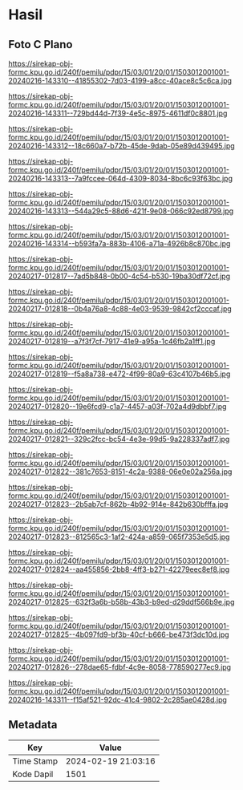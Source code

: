 # Hasil

## Foto C Plano

https://sirekap-obj-formc.kpu.go.id/240f/pemilu/pdpr/15/03/01/20/01/1503012001001-20240216-143310--41855302-7d03-4199-a8cc-40ace8c5c6ca.jpg

https://sirekap-obj-formc.kpu.go.id/240f/pemilu/pdpr/15/03/01/20/01/1503012001001-20240216-143311--729bd44d-7f39-4e5c-8975-4611df0c8801.jpg

https://sirekap-obj-formc.kpu.go.id/240f/pemilu/pdpr/15/03/01/20/01/1503012001001-20240216-143312--18c660a7-b72b-45de-9dab-05e89d439495.jpg

https://sirekap-obj-formc.kpu.go.id/240f/pemilu/pdpr/15/03/01/20/01/1503012001001-20240216-143313--7a9fccee-064d-4309-8034-8bc6c93f63bc.jpg

https://sirekap-obj-formc.kpu.go.id/240f/pemilu/pdpr/15/03/01/20/01/1503012001001-20240216-143313--544a29c5-88d6-421f-9e08-066c92ed8799.jpg

https://sirekap-obj-formc.kpu.go.id/240f/pemilu/pdpr/15/03/01/20/01/1503012001001-20240216-143314--b593fa7a-883b-4106-a71a-4926b8c870bc.jpg

https://sirekap-obj-formc.kpu.go.id/240f/pemilu/pdpr/15/03/01/20/01/1503012001001-20240217-012817--7ad5b848-0b00-4c54-b530-19ba30df72cf.jpg

https://sirekap-obj-formc.kpu.go.id/240f/pemilu/pdpr/15/03/01/20/01/1503012001001-20240217-012818--0b4a76a8-4c88-4e03-9539-9842cf2cccaf.jpg

https://sirekap-obj-formc.kpu.go.id/240f/pemilu/pdpr/15/03/01/20/01/1503012001001-20240217-012819--a7f3f7cf-7917-41e9-a95a-1c46fb2a1ff1.jpg

https://sirekap-obj-formc.kpu.go.id/240f/pemilu/pdpr/15/03/01/20/01/1503012001001-20240217-012819--f5a8a738-e472-4f99-80a9-63c4107b46b5.jpg

https://sirekap-obj-formc.kpu.go.id/240f/pemilu/pdpr/15/03/01/20/01/1503012001001-20240217-012820--19e6fcd9-c1a7-4457-a03f-702a4d9dbbf7.jpg

https://sirekap-obj-formc.kpu.go.id/240f/pemilu/pdpr/15/03/01/20/01/1503012001001-20240217-012821--329c2fcc-bc54-4e3e-99d5-9a228337adf7.jpg

https://sirekap-obj-formc.kpu.go.id/240f/pemilu/pdpr/15/03/01/20/01/1503012001001-20240217-012822--381c7653-8151-4c2a-9388-06e0e02a256a.jpg

https://sirekap-obj-formc.kpu.go.id/240f/pemilu/pdpr/15/03/01/20/01/1503012001001-20240217-012823--2b5ab7cf-862b-4b92-914e-842b630bfffa.jpg

https://sirekap-obj-formc.kpu.go.id/240f/pemilu/pdpr/15/03/01/20/01/1503012001001-20240217-012823--812565c3-1af2-424a-a859-065f7353e5d5.jpg

https://sirekap-obj-formc.kpu.go.id/240f/pemilu/pdpr/15/03/01/20/01/1503012001001-20240217-012824--aa455856-2bb8-4ff3-b271-42279eec8ef8.jpg

https://sirekap-obj-formc.kpu.go.id/240f/pemilu/pdpr/15/03/01/20/01/1503012001001-20240217-012825--632f3a6b-b58b-43b3-b9ed-d29ddf566b9e.jpg

https://sirekap-obj-formc.kpu.go.id/240f/pemilu/pdpr/15/03/01/20/01/1503012001001-20240217-012825--4b097fd9-bf3b-40cf-b666-be473f3dc10d.jpg

https://sirekap-obj-formc.kpu.go.id/240f/pemilu/pdpr/15/03/01/20/01/1503012001001-20240217-012826--278dae65-fdbf-4c9e-8058-778590277ec9.jpg

https://sirekap-obj-formc.kpu.go.id/240f/pemilu/pdpr/15/03/01/20/01/1503012001001-20240216-143311--f15af521-92dc-41c4-9802-2c285ae0428d.jpg


## Metadata

| Key        | Value               |
| ---------- | ------------------- |
| Time Stamp | 2024-02-19 21:03:16 |
| Kode Dapil | 1501                |



